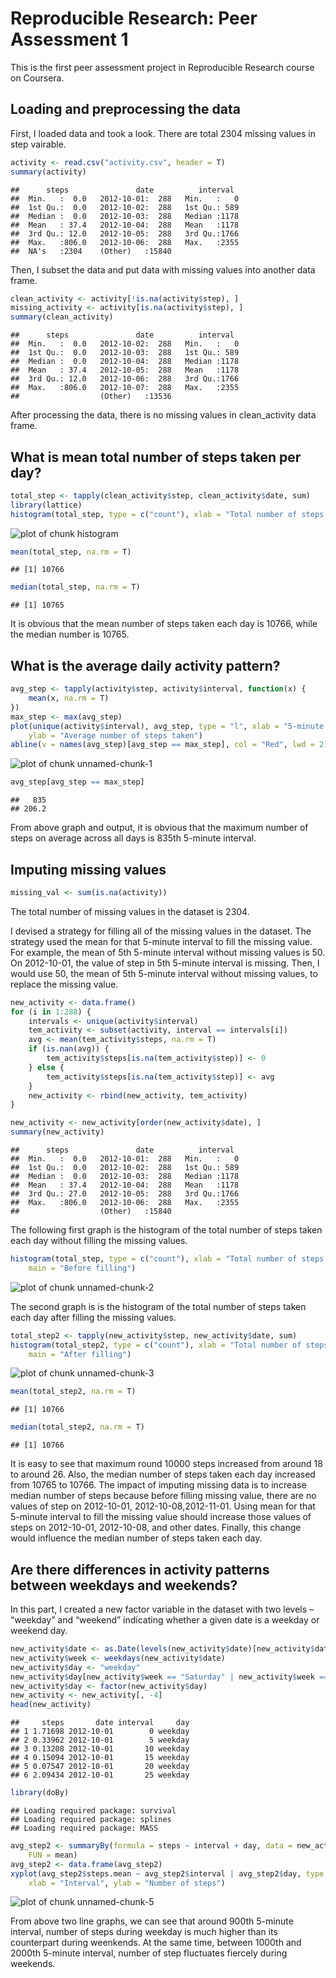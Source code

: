 # Reproducible Research: Peer Assessment 1

This is the first peer assessment project in Reproducible Research course on Coursera.

## Loading and preprocessing the data

First, I loaded data and took a look. There are total 2304 missing values in step vairable.


```r
activity <- read.csv("activity.csv", header = T)
summary(activity)
```

```
##      steps               date          interval   
##  Min.   :  0.0   2012-10-01:  288   Min.   :   0  
##  1st Qu.:  0.0   2012-10-02:  288   1st Qu.: 589  
##  Median :  0.0   2012-10-03:  288   Median :1178  
##  Mean   : 37.4   2012-10-04:  288   Mean   :1178  
##  3rd Qu.: 12.0   2012-10-05:  288   3rd Qu.:1766  
##  Max.   :806.0   2012-10-06:  288   Max.   :2355  
##  NA's   :2304    (Other)   :15840
```


Then, I subset the data and put data with missing values into another data frame.


```r
clean_activity <- activity[!is.na(activity$step), ]
missing_activity <- activity[is.na(activity$step), ]
summary(clean_activity)
```

```
##      steps               date          interval   
##  Min.   :  0.0   2012-10-02:  288   Min.   :   0  
##  1st Qu.:  0.0   2012-10-03:  288   1st Qu.: 589  
##  Median :  0.0   2012-10-04:  288   Median :1178  
##  Mean   : 37.4   2012-10-05:  288   Mean   :1178  
##  3rd Qu.: 12.0   2012-10-06:  288   3rd Qu.:1766  
##  Max.   :806.0   2012-10-07:  288   Max.   :2355  
##                  (Other)   :13536
```


After processing the data, there is no missing values in clean_activity data frame.

## What is mean total number of steps taken per day?

```r
total_step <- tapply(clean_activity$step, clean_activity$date, sum)
library(lattice)
histogram(total_step, type = c("count"), xlab = "Total number of steps taken each day")
```

![plot of chunk histogram](figure/histogram.png) 



```r
mean(total_step, na.rm = T)
```

```
## [1] 10766
```

```r
median(total_step, na.rm = T)
```

```
## [1] 10765
```

It is obvious that the mean number of steps taken each day is 10766, while the median number is 10765.

## What is the average daily activity pattern?

```r
avg_step <- tapply(activity$step, activity$interval, function(x) {
    mean(x, na.rm = T)
})
max_step <- max(avg_step)
plot(unique(activity$interval), avg_step, type = "l", xlab = "5-minute interval", 
    ylab = "Average number of steps taken")
abline(v = names(avg_step)[avg_step == max_step], col = "Red", lwd = 2)
```

![plot of chunk unnamed-chunk-1](figure/unnamed-chunk-1.png) 

```r
avg_step[avg_step == max_step]
```

```
##   835 
## 206.2
```

From above graph and output, it is obvious that the maximum number of steps on average across all days is 835th 5-minute interval.
## Imputing missing values


```r
missing_val <- sum(is.na(activity))
```

The total number of missing values in the dataset is 2304.

I devised a strategy for filling all of the missing values in the dataset. The strategy used the mean for that 5-minute interval to fill the missing value. For example, the mean of 5th 5-minute interval without missing values is 50. On 2012-10-01, the value of step in 5th 5-minute interval is missing. Then, I would use 50, the mean of 5th 5-minute interval without missing values, to replace the missing value.


```r
new_activity <- data.frame()
for (i in 1:288) {
    intervals <- unique(activity$interval)
    tem_activity <- subset(activity, interval == intervals[i])
    avg <- mean(tem_activity$steps, na.rm = T)
    if (is.nan(avg)) {
        tem_activity$steps[is.na(tem_activity$step)] <- 0
    } else {
        tem_activity$steps[is.na(tem_activity$step)] <- avg
    }
    new_activity <- rbind(new_activity, tem_activity)
}

new_activity <- new_activity[order(new_activity$date), ]
summary(new_activity)
```

```
##      steps               date          interval   
##  Min.   :  0.0   2012-10-01:  288   Min.   :   0  
##  1st Qu.:  0.0   2012-10-02:  288   1st Qu.: 589  
##  Median :  0.0   2012-10-03:  288   Median :1178  
##  Mean   : 37.4   2012-10-04:  288   Mean   :1178  
##  3rd Qu.: 27.0   2012-10-05:  288   3rd Qu.:1766  
##  Max.   :806.0   2012-10-06:  288   Max.   :2355  
##                  (Other)   :15840
```

The following first graph is the histogram of the total number of steps taken each day without filling the missing values.

```r
histogram(total_step, type = c("count"), xlab = "Total number of steps taken each day", 
    main = "Before filling")
```

![plot of chunk unnamed-chunk-2](figure/unnamed-chunk-2.png) 

The second graph is is the histogram of the total number of steps taken each day after filling the missing values.

```r
total_step2 <- tapply(new_activity$step, new_activity$date, sum)
histogram(total_step2, type = c("count"), xlab = "Total number of steps taken each day", 
    main = "After filling")
```

![plot of chunk unnamed-chunk-3](figure/unnamed-chunk-3.png) 

```r
mean(total_step2, na.rm = T)
```

```
## [1] 10766
```

```r
median(total_step2, na.rm = T)
```

```
## [1] 10766
```

It is easy to see that maximum round 10000 steps increased from around 18 to around 26. Also, the median number of steps taken each day increased from 10765 to 10766. The impact of imputing missing data is to increase median number of steps because before filling missing value, there are no values of step on 2012-10-01, 2012-10-08,2012-11-01. Using mean for that 5-minute interval to fill the missing value should increase those values of steps on 2012-10-01, 2012-10-08, and other dates. Finally, this change would influence the median number of steps taken each day.
## Are there differences in activity patterns between weekdays and weekends?
In this part, I created a new factor variable in the dataset with two levels – “weekday” and “weekend” indicating whether a given date is a weekday or weekend day. 

```r
new_activity$date <- as.Date(levels(new_activity$date)[new_activity$date])
new_activity$week <- weekdays(new_activity$date)
new_activity$day <- "weekday"
new_activity$day[new_activity$week == "Saturday" | new_activity$week == "Sunday"] <- "weekend"
new_activity$day <- factor(new_activity$day)
new_activity <- new_activity[, -4]
head(new_activity)
```

```
##     steps       date interval     day
## 1 1.71698 2012-10-01        0 weekday
## 2 0.33962 2012-10-01        5 weekday
## 3 0.13208 2012-10-01       10 weekday
## 4 0.15094 2012-10-01       15 weekday
## 5 0.07547 2012-10-01       20 weekday
## 6 2.09434 2012-10-01       25 weekday
```



```r
library(doBy)
```

```
## Loading required package: survival
## Loading required package: splines
## Loading required package: MASS
```

```r
avg_step2 <- summaryBy(formula = steps ~ interval + day, data = new_activity, 
    FUN = mean)
avg_step2 <- data.frame(avg_step2)
xyplot(avg_step2$steps.mean ~ avg_step2$interval | avg_step2$day, type = "l", 
    xlab = "Interval", ylab = "Number of steps")
```

![plot of chunk unnamed-chunk-5](figure/unnamed-chunk-5.png) 


From above two line graphs, we can see that around 900th 5-minute interval, number of steps during weekday is much higher than its counterpart during weenkends. At the same time, between 1000th and 2000th 5-minute interval, number of step fluctuates fiercely during weekends. 
